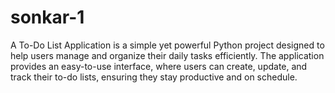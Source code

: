 # sonkar-1
A To-Do List Application is a simple yet powerful Python project designed to help users manage and organize their daily tasks efficiently. The application provides an easy-to-use interface, where users can create, update, and track their to-do lists, ensuring they stay productive and on schedule.
